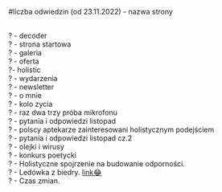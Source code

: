 #liczba odwiedzin (od 23.11.2022) - nazwa strony <br>&nbsp;<br>

<span id="baster0stats">?</span> - decoder <br>
<span id="baster1stats">?</span> - strona startowa <br>
<span id="baster2stats">?</span> - galeria <br>
<span id="baster3stats">?</span> - oferta <br>
<span id="baster4stats">?</span>- holistic <br>
<span id="baster5stats">?</span> - wydarzenia <br>
<span id="baster6stats">?</span> - newsletter <br>
<span id="baster7stats">?</span> - o mnie <br>
<span id="baster8stats">?</span> - kolo zycia <br>
<span id="baster9stats">?</span> - raz dwa trzy próba mikrofonu <br>
<span id="baster10stats">?</span> - pytania i odpowiedzi listopad <br>
<span id="baster11stats">?</span> - polscy aptekarze zainteresowani holistycznym podejściem <br>
<span id="baster12stats">?</span> - pytania i odpowiedzi listopad cz.2 <br>
<span id="baster13stats">?</span> - olejki i wirusy <br>
<span id="baster14stats">?</span> - konkurs poetycki<br>
<span id="baster15stats">?</span> - Holistyczne spojrzenie na budowanie odporności.<br>
<span id="baster16stats">?</span> - Ledówka z biedry. <a href="https://www.pharmabusters.pl/2023/02/27/ledowka-z-biedry.html">link😂</a> <br>
<span id="baster17stats">?</span> - Czas zmian.<br>



<script>
function licznikodw(koncowka) {
var xhr4 = new XMLHttpRequest();
var url4 = "https://uz.mobilnyfarmaceuta.pl/" + koncowka;
xhr4.open("POST", url4, true);
xhr4.setRequestHeader("Content-Type", "application/json; charset=utf-8");
xhr4.setRequestHeader("Data-Type", "json");

xhr4.onreadystatechange = function () {
    if (xhr4.readyState === 4 && xhr4.status === 200) {
        var json = JSON.parse(xhr4.responseText);
        var compare4 = json.info;
        document.getElementById(koncowka).innerHTML = compare4;
    }

}

var data4 = JSON.stringify('{"wtf": "logowanie"}');
xhr4.send(data4);


};

licznikodw("baster0stats"); 
licznikodw("baster1stats"); 
licznikodw("baster2stats"); 
licznikodw("baster3stats"); 
licznikodw("baster4stats"); 
licznikodw("baster5stats"); 
licznikodw("baster6stats"); 
licznikodw("baster7stats");
licznikodw("baster8stats"); 
licznikodw("baster9stats"); 
licznikodw("baster10stats"); 
licznikodw("baster11stats"); 
licznikodw("baster12stats"); 
licznikodw("baster13stats"); 
licznikodw("baster14stats"); 
licznikodw("baster15stats"); 
licznikodw("baster16stats");
licznikodw("baster17stats");
  
</script>
